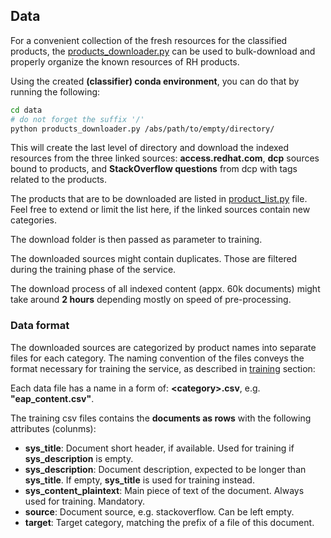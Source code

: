 ## Data

For a convenient collection of the fresh resources for the classified products, the 
[products_downloader.py](https://github.com/searchisko/project-classifier-poc/tree/master/data/products_downloader.py)
can be used to bulk-download and properly organize the known resources of RH products. 

Using the created **(classifier) conda environment**, you can do that by running the following:

```bash
cd data
# do not forget the suffix '/'
python products_downloader.py /abs/path/to/empty/directory/
```

This will create the last level of directory and download the indexed resources from the three linked sources: 
**access.redhat.com**, **dcp** sources bound to products, and **StackOverflow questions** 
from dcp with tags related to the products.

The products that are to be downloaded are listed in 
[product_list.py](https://github.com/searchisko/project-classifier-poc/tree/master/data/product_list.py)
file. Feel free to extend or limit the list here, if the linked sources contain new categories.

The download folder is then passed as parameter to training.

The downloaded sources might contain duplicates. Those are filtered during the training phase 
of the service.

The download process of all indexed content (appx. 60k documents) might take around **2 hours** 
depending mostly on speed of pre-processing.

### Data format

The downloaded sources are categorized by product names into separate files for each category.
The naming convention of the files conveys the format necessary for training the service, as described in
[training](https://github.com/searchisko/project-classifier-poc/tree/master/search_service/training)
section: 

Each data file has a name in a form of:
**\<category\><suffix>.csv**, e.g. **\"eap_content.csv\"**.

The training csv files contains the **documents as rows** with the following attributes (colunms):
* **sys_title**: Document short header, if available. Used for training if **sys_description** is empty.
* **sys_description**: Document description, expected to be longer than **sys_title**. 
If empty, **sys_title** is used for training instead.
* **sys_content_plaintext**: Main piece of text of the document. Always used for training. Mandatory.
* **source**: Document source, e.g. stackoverflow. Can be left empty.
* **target**: Target category, matching the prefix of a file of this document.

